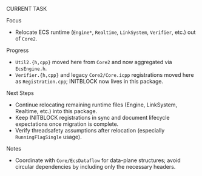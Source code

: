 CURRENT TASK

Focus
- Relocate ECS runtime (`Engine*`, `Realtime`, `LinkSystem`, `Verifier`, etc.) out of `Core2`.

Progress
- `Util2.{h,cpp}` moved here from `Core2` and now aggregated via `EcsEngine.h`.
- `Verifier.{h,cpp}` and legacy `Core2/Core.icpp` registrations moved here as `Registration.cpp`; INITBLOCK now lives in this package.

Next Steps
- Continue relocating remaining runtime files (Engine, LinkSystem, Realtime, etc.) into this package.
- Keep INITBLOCK registrations in sync and document lifecycle expectations once migration is complete.
- Verify threadsafety assumptions after relocation (especially `RunningFlagSingle` usage).

Notes
- Coordinate with `Core/EcsDataflow` for data-plane structures; avoid circular dependencies by including only the necessary headers.
